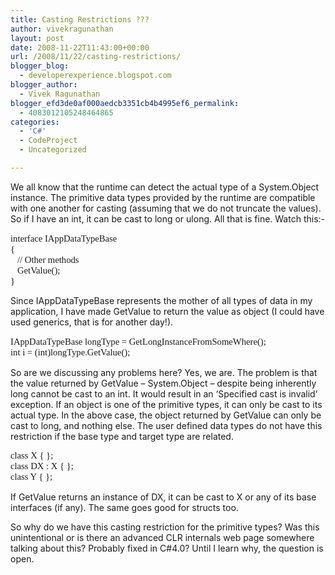 ```yaml
---
title: Casting Restrictions ???
author: vivekragunathan
layout: post
date: 2008-11-22T11:43:00+00:00
url: /2008/11/22/casting-restrictions/
blogger_blog:
  - developerexperience.blogspot.com
blogger_author:
  - Vivek Ragunathan
blogger_efd3de0af000aedcb3351cb4b4995ef6_permalink:
  - 4083012105248464865
categories:
  - 'C#'
  - CodeProject
  - Uncategorized

---
```

We all know that the runtime can detect the actual type of a System.Object instance. The primitive data types provided by the runtime are compatible with one another for casting (assuming that we do not truncate the values). So if I have an int, it can be cast to long or ulong. All that is fine. Watch this:-

<pre style="font-family:Consolas;font-size:11pt;">interface IAppDataTypeBase<br />{<br />   // Other methods<br />   GetValue();<br />}<br /></pre>

Since IAppDataTypeBase represents the mother of all types of data in my application, I have made GetValue to return the value as object (I could have used generics, that is for another day!).

<pre style="font-family:Consolas;font-size:11pt;">IAppDataTypeBase longType = GetLongInstanceFromSomeWhere();<br />int i = (int)longType.GetValue();</pre>

So are we discussing any problems here? Yes, we are. The problem is that the value returned by GetValue &#8211; System.Object &#8211; despite being inherently long cannot be cast to an int. It would result in an &#8216;Specified cast is invalid&#8217; exception. If an object is one of the primitive types, it can only be cast to its actual type. In the above case, the object returned by GetValue can only be cast to long, and nothing else. The user defined data types do not have this restriction if the base type and target type are related.

<pre style="font-family:Consolas;font-size:11pt;">class X { };<br />class DX : X { };<br />class Y { };</pre>

If GetValue returns an instance of DX, it can be cast to X or any of its base interfaces (if any). The same goes good for structs too.

So why do we have this casting restriction for the primitive types? Was this unintentional or is there an advanced CLR internals web page somewhere talking about this? Probably fixed in C#4.0? Until I learn why, the question is open.